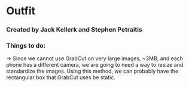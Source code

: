 # Outfit
### Created by Jack Kellerk and Stephen Petraitis

### Things to do:
-> Since we cannot use GrabCut on very large images, ~3MB, and each phone has a different camera, we are going to need a way to resize and standardize the images. Using this method, we can probably have the rectangular box that GrabCut uses be static.
